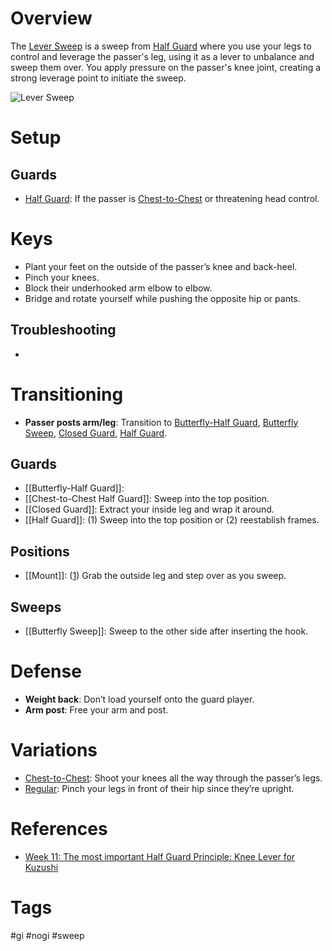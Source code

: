 # Overview
The <u>Lever Sweep</u> is a sweep from [Half Guard](obsidian://open?vault=Obsidian-BJJ-Notes&file=Guards%2FHalf%20Guard) where you use your legs to control and leverage the passer's leg, using it as a lever to unbalance and sweep them over. You apply pressure on the passer's knee joint, creating a strong leverage point to initiate the sweep.

![Lever Sweep](https://substackcdn.com/image/fetch/f_auto,q_auto:good,fl_progressive:steep/https%3A%2F%2Fsubstack-post-media.s3.amazonaws.com%2Fpublic%2Fimages%2F98ad1d0e-4410-409d-b963-6cb9b1dfa58a_968x546.gif)
# Setup
## Guards
- [Half Guard](obsidian://open?vault=Obsidian-BJJ-Notes&file=Guards%2FHalf%20Guard): If the passer is [Chest-to-Chest](obsidian://open?vault=Obsidian-BJJ-Notes&file=Guards%2FChest-to-Chest%20Half%20Guard) or threatening head control.
# Keys
- Plant your feet on the outside of the passer’s knee and back-heel.
- Pinch your knees.
- Block their underhooked arm elbow to elbow.
- Bridge and rotate yourself while pushing the opposite hip or pants.
## Troubleshooting
- 
# Transitioning
- **Passer posts arm/leg**: Transition to [Butterfly-Half Guard](obsidian://open?vault=Obsidian-BJJ-Notes&file=Guards%2FChest-to-Chest%20Half%20Guard), [Butterfly Sweep](obsidian://open?vault=Obsidian-BJJ-Notes&file=Sweeps%2FButterfly%20Sweep), [Closed Guard](obsidian://open?vault=Obsidian-BJJ-Notes&file=Guards%2FClosed%20Guard), [Half Guard](obsidian://open?vault=Obsidian-BJJ-Notes&file=Guards%2FHalf%20Guard).
## Guards
- [[Butterfly-Half Guard]]:
- [[Chest-to-Chest Half Guard]]: Sweep into the top position.
- [[Closed Guard]]: Extract your inside leg and wrap it around.
- [[Half Guard]]: (1) Sweep into the top position or (2) reestablish frames.
## Positions
- [[Mount]]: ([1](https://youtu.be/81OLg2IPSl4?si=HE83Wi27V9AYrOf9&t=15)) Grab the outside leg and step over as you sweep.
## Sweeps
- [[Butterfly Sweep]]: Sweep to the other side after inserting the hook.
# Defense
- **Weight back**: Don’t load yourself onto the guard player.
- **Arm post**: Free your arm and post.
# Variations
- [Chest-to-Chest](obsidian://open?vault=Obsidian-BJJ-Notes&file=Guards%2FChest-to-Chest%20Half%20Guard): Shoot your knees all the way through the passer’s legs.
- [Regular](obsidian://open?vault=Obsidian-BJJ-Notes&file=Guards%2FHalf%20Guard): Pinch your legs in front of their hip since they’re upright.
# References
- [Week 11: The most important Half Guard Principle: Knee Lever for Kuzushi](https://bjjcoach.substack.com/p/week-11-the-most-important-half-guard)
# Tags
#gi #nogi #sweep 